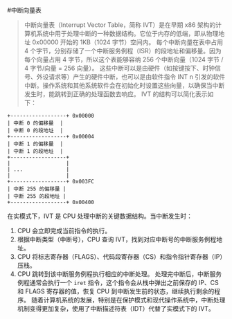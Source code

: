 
#中断向量表
> 中断向量表（Interrupt Vector Table，简称 IVT）是在早期 x86 架构的计算机系统中用于处理中断的一种数据结构。它位于内存的低端，即从物理地址 0x00000 开始的 1KB（1024 字节）空间内。
> 每个中断向量在表中占用 4 个字节，分别存储了一个中断服务例程（ISR）的段地址和偏移量。因为每个向量占用 4 字节，所以这个表能够容纳 256 个中断向量（1024 字节 / 4 字节/向量 = 256 向量）。
> 这些中断可以是由硬件（如按键按下、时钟信号、外设请求等）产生的硬件中断，也可以是由软件指令 INT n 引发的软件中断。操作系统和其他系统软件会在初始化时设置这些向量，以确保当中断发生时，能跳转到正确的处理函数去响应。
 IVT 的结构可以简化表示如下：
```
+------------------+ 0x00000
| 中断 0 的偏移量  |
| 中断 0 的段地址  |
+------------------+ 0x00004
| 中断 1 的偏移量  |
| 中断 1 的段地址  |
+------------------+
|                  |
| ...              |
|                  |
+------------------+ 0x003FC
| 中断 255 的偏移量 |
| 中断 255 的段地址 |
+------------------+ 0x00400
```
在实模式下，IVT 是 CPU 处理中断的关键数据结构。当中断发生时：
1. CPU 会立即完成当前指令的执行。
2. 根据中断类型（中断号），CPU 查询 IVT，找到对应中断号的中断服务例程地址。
3. CPU 将标志寄存器（FLAGS）、代码段寄存器（CS）和指令指针寄存器（IP）压栈。
4. CPU 跳转到该中断服务例程执行相应的中断处理。
处理完中断后，中断服务例程通常会执行一个 `iret` 指令，这个指令会从栈中弹出之前保存的 IP、CS 和 FLAGS 寄存器的值，恢复 CPU 到中断发生前的状态，继续执行剩余的程序。
随着计算机系统的发展，特别是在保护模式和现代操作系统中，中断处理机制变得更加复杂，使用了中断描述符表（IDT）代替了实模式下的 IVT。